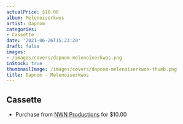 ```yaml
---
actualPrice: $10.00
album: Melenoiserkwos
artist: Dapnom
categories:
- Cassette
date: '2021-06-26T15:23:20'
draft: false
images:
- /images/covers/dapnom-melenoiserkwos.png
inStock: true
thumbnailImage: /images/covers/dapnom-melenoiserkwos-thumb.png
title: Dapnom - Melenoiserkwos
---
```


## Cassette
* Purchase from [NWN Productions](http://shop.nwnprod.com/index.php?route=product/product&path=73&product_id=638&sort=pd.name&order=ASC) for $10.00
